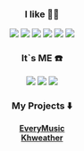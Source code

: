 
<div align="center">
  
### I like 🧑‍💻
<div>
<img src="https://img.shields.io/badge/Node.js-7BA366?style=flat-square&logo=Node.js&logoColor=white"/>
<img src="https://img.shields.io/badge/JavaScript-FFBF40?style=flat-square&logo=JavaScript&logoColor=white"/>
<img src="https://img.shields.io/badge/Node.js-7BA366?style=flat-square&logo=Node.js&logoColor=white"/>
<img src="https://img.shields.io/badge/React-82D7ED?style=flat-square&logo=React&logoColor=black"/>
<img src="https://img.shields.io/badge/MongoDB-4EA75C?style=flat-square&logo=MongoDB&logoColor=white"/>
<img src="https://img.shields.io/badge/Docker-2496ED?style=flat-square&logo=Docker&logoColor=white"/>
  </div>
  
  
### It\`s ME ☎️
<div>
<a href="https://velog.io/@devookim" target="_blank"><img src="https://img.shields.io/badge/velog-60C69A?style=flat-square&logo=Vimeo&logoColor=white"/></a>
<a href="" target="_blank"><img src="https://img.shields.io/badge/Resume-9D549D?style=flat-square&logo=Revolut&logoColor=white"/></a>
<a href="mailto:khwoo8026@gmail.com" target="_blank"><img src="https://img.shields.io/badge/Gmail-EA4335?style=flat-square&logo=Gmail&logoColor=white"/></a>
</div>

### My Projects ⬇️
**[EveryMusic](https://everymusic.devookim.com)**<br>
**[Khweather](http://khweather.devookim.com)**
</div>
